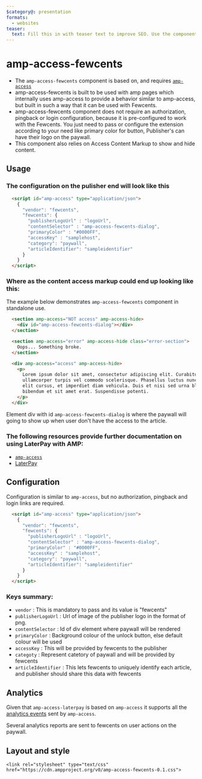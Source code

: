 ```yaml
---
$category@: presentation
formats:
  - websites
teaser:
  text: Fill this in with teaser text to improve SEO. Use the component description.
---
```


# amp-access-fewcents

-   The `amp-access-fewcents` component is based on, and requires [`amp-access`](../amp-access/amp-access.md)
-   amp-access-fewcents is built to be used with amp pages which internally uses amp-access to provide a behavior similar to amp-access, but built in such a way that it can be used with Fewcents.
-   amp-access-fewcents component does not require an authorization, pingback or login configuration, because it is pre-configured to work with the Fewcents. You just need to pass or configure the extension according to your need like primary color for button, Publisher's can have their logo on the paywall.
-   This component also relies on Access Content Markup to show and hide content.

## Usage

### The configuration on the pulisher end will look like this

```html
  <script id="amp-access" type="application/json">
    {
      "vendor": "fewcents",
      "fewcents": {
        "publisherLogoUrl" : "logoUrl",
        "contentSelector" : "amp-access-fewcents-dialog",
        "primaryColor" : "#0000FF",
        "accessKey" : "samplehost",
        "category": "paywall",
        "articleIdentifier": "sampleidentifier"
      }
    }
  </script>
```

### Where as the content access markup could end up looking like this:

The example below demonstrates `amp-access-fewcents` component in standalone use.

```html
  <section amp-access="NOT access" amp-access-hide>
    <div id="amp-access-fewcents-dialog"></div>
  </section>

  <section amp-access="error" amp-access-hide class="error-section">
    Oops... Something broke.
  </section>

  <div amp-access="access" amp-access-hide>
    <p>
      Lorem ipsum dolor sit amet, consectetur adipiscing elit. Curabitur
      ullamcorper turpis vel commodo scelerisque. Phasellus luctus nunc ut
      elit cursus, et imperdiet diam vehicula. Duis et nisi sed urna blandit
      bibendum et sit amet erat. Suspendisse potenti.
    </p>
  </div>
```

Element div with id `amp-access-fewcents-dialog` is where the paywall will going to show up when user don't have the access to the article.

### The following resources provide further documentation on using LaterPay with AMP:

-   [`amp-access`](https://amp.dev/documentation/components/amp-access)
-   [LaterPay](https://www.fewcents.co/)

## Configuration

Configuration is similar to `amp-access`, but no authorization, pingback and login links are required.

```html
  <script id="amp-access" type="application/json">
    {
      "vendor": "fewcents",
      "fewcents": {
        "publisherLogoUrl" : "logoUrl",
        "contentSelector" : "amp-access-fewcents-dialog",
        "primaryColor" : "#0000FF",
        "accessKey" : "samplehost",
        "category": "paywall",
        "articleIdentifier": "sampleidentifier"
      }
    }
  </script>
```

### Keys summary:
- `vendor` : This is mandatory to pass and its value is "fewcents"
- `publisherLogoUrl` : Url of image of the publisher logo in the format of png.
- `contentSelector` : Id of div element where paywall will be rendered
- `primaryColor` : Background colour of the unlock button, else default colour will be used
- `accessKey` : This will be provided by fewcents to the publisher
- `categoty` : Represent catetory of paywall and will be provided by fewcents
- `articleIdentifier` : This lets fewcents to uniquely identify each article, and publisher should share this data with fewcents

## Analytics

Given that `amp-access-laterpay` is based on `amp-access` it supports all the [analytics events](../amp-access/amp-access.md) sent by `amp-access`.

Several analytics reports are sent to fewcents on user actions on the paywall.

## Layout and style

```
<link rel="stylesheet" type="text/css" href="https://cdn.ampproject.org/v0/amp-access-fewcents-0.1.css">
```
